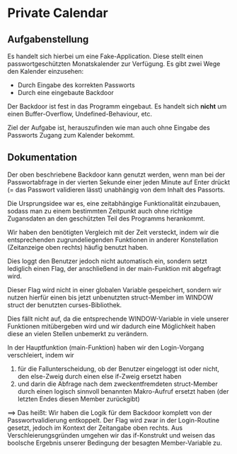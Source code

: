 # Private Calendar
## Aufgabenstellung
Es handelt sich hierbei um eine Fake-Application. Diese stellt einen
passwortgeschützten Monatskalender zur Verfügung. Es gibt zwei Wege den
Kalender einzusehen:

- Durch Eingabe des korrekten Passworts
- Durch eine eingebaute Backdoor

Der Backdoor ist fest in das Programm eingebaut. Es handelt sich __nicht__ um
einen Buffer-Overflow, Undefined-Behaviour, etc.

Ziel der Aufgabe ist, herauszufinden wie man auch ohne Eingabe des Passworts
Zugang zum Kalender bekommt.

## Dokumentation
Der oben beschriebene Backdoor kann genutzt werden, wenn man bei der
Passwortabfrage in der vierten Sekunde einer jeden Minute auf Enter drückt (=
das Passwort validieren lässt) unabhängig von dem Inhalt des Passorts.

Die Ursprungsidee war es, eine zeitabhängige Funktionalität einzubauen, sodass
man zu einem bestimmten Zeitpunkt auch ohne richtige Zugansdaten an den
geschützten Teil des Programms herankommt.

Wir haben den benötigten Vergleich mit der Zeit versteckt, indem wir die
entsprechenden zugrundeliegenden Funktionen in anderer Konstellation
(Zeitanzeige oben rechts) häufig benutzt haben.

Dies loggt den Benutzer jedoch nicht automatisch ein, sondern setzt lediglich
einen Flag, der anschließend in der main-Funktion mit abgefragt wird.

Dieser Flag wird nicht in einer globalen Variable gespeichert, sondern wir
nutzen hierfür einen bis jetzt unbenutzten struct-Member im WINDOW struct der
benutzten curses-Bibliothek.

Dies fällt nicht auf, da die entsprechende WINDOW-Variable in viele unserer
Funktionen mitübergeben wird und wir dadurch eine Möglichkeit haben diese an
vielen Stellen unbemerkt zu verändern.

In der Hauptfunktion (main-Funktion) haben wir den Login-Vorgang verschleiert,
indem wir

1. für die Fallunterscheidung, ob der Benutzer eingeloggt ist oder nicht, den
   else-Zweig durch einen else if-Zweig ersetzt haben
1. und darin die Abfrage nach dem zweckentfremdeten struct-Member durch einen
   logisch sinnvoll benannten Makro-Aufruf ersetzt haben (der letzten Endes
   diesen Member zurückgibt)

==> Das heißt: Wir haben die Logik für dem Backdoor komplett von der
Passwortvalidierung entkoppelt. Der Flag wird zwar in der Login-Routine
gesetzt, jedoch im Kontext der Zeitangabe oben rechts. Aus
Verschleierungsgründen umgehen wir das if-Konstrukt und weisen das boolsche
Ergebnis unserer Bedingung der besagten Member-Variable zu.
